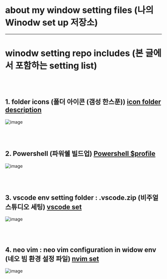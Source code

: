 # about my window setting files (나의 Winodw set up 저장소)

 ---

# winodw setting repo includes (본 글에서 포함하는 setting list)

<br />
<br />

## 1. folder icons (폴더 아이콘 (갬성 한스푼)) [icon folder description](./FolderIcons/Detail-FolderIcons.md)

![image](https://user-images.githubusercontent.com/77220824/189603971-1dd4308a-184e-44f1-bc78-580a53d631c2.png)

<br />
<br />

## 2. Powershell (파워쉘 빌드업) [Powershell $profile](./PowerShell/Detail-Powershell.md)

![image](https://user-images.githubusercontent.com/77220824/189604174-d9daa7e5-bd01-4278-8d3d-a74138f60596.png)

<br />
<br />

## 3. vscode env setting folder : .vscode.zip (비주얼 스튜디오 세팅) [vscode set](https://drive.google.com/drive/folders/1exZWUJMK4Z4MKzEtjbh74N148_Lqcai6)

![image](https://user-images.githubusercontent.com/77220824/189601870-4647340b-6278-4946-9698-7bdefa2b7b71.png)

<br />
<br />

## 4. neo vim : neo vim configuration in widow env (네오 빔 환경 설정 파일) [nvim set](https://github.com/ShinMini/NEOVIM-In-Winodw)

![image](https://user-images.githubusercontent.com/77220824/189604383-9eddfd96-d96c-4be2-b235-4af486f9a9e9.png)

